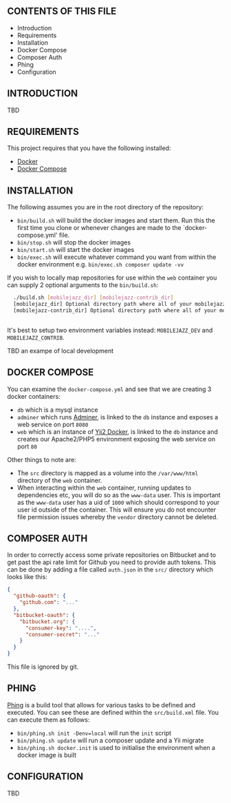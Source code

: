 CONTENTS OF THIS FILE
---------------------
   
 * Introduction
 * Requirements
 * Installation
 * Docker Compose
 * Composer Auth
 * Phing
 * Configuration
 
INTRODUCTION
------------

TBD

REQUIREMENTS
------------

This project requires that you have the following installed:

 * [Docker](https://www.docker.com)
 * [Docker Compose](https://docs.docker.com/compose)

INSTALLATION
------------

The following assumes you are in the root directory of the repository:

 * `bin/build.sh` will build the docker images and start them. Run this the first time you clone or whenever changes are made to the `docker-compose.yml' file.
 * `bin/stop.sh` will stop the docker images
 * `bin/start.sh` will start the docker images
 * `bin/exec.sh` will execute whatever command you want from within the docker environment e.g. `bin/exec.sh composer update -vv`

If you wish to locally map repositories for use within the `web` container you can supply 2 optional arguments to the `bin/build.sh`:

```bash
  ./build.sh [mobilejazz_dir] [mobilejazz-contrib_dir]
  [mobilejazz_dir] Optional directory path where all of your mobilejazz projects are checked out. Maps to /mobilejazz in the container
  [mobilejazz-contrib_dir] Optional directory path where all of your mobilejazz-contrib projects are checked out. Maps to /mobilejazz-contrib in the container
  
```

It's best to setup two environment variables instead: `MOBILEJAZZ_DEV` and `MOBILEJAZZ_CONTRIB`.

TBD an exampe of local development

DOCKER COMPOSE
--------------

You can examine the `docker-compose.yml` and see that we are creating 3 docker containers:

 * `db` which is a mysql instance
 * `adminer` which runs [Adminer](https://www.adminer.org), is linked to the `db` instance and exposes a web service on port `8080`
 * `web` which is an instance of [Yii2 Docker](https://hub.docker.com/r/mobilejazz/yii2-docker), is linked to the `db` instance and creates our Apache2/PHP5 environment exposing the web service on port `80`

Other things to note are:

 * The `src` directory is mapped as a volume into the `/var/www/html` directory of the `web` container.
 * When interacting within the `web` container, running updates to dependencies etc, you will do so as the `www-data` user. This is important as the `www-data` user has a uid of `1000` which should correspond to your user id outside of the container. This will ensure you do not encounter file permission issues whereby the `vendor` directory cannot be deleted.

COMPOSER AUTH
-------------

In order to correctly access some private repositories on Bitbucket and to get past the api rate limit for Github you need to provide auth tokens. This can be done by adding a file called `auth.json` in the `src/` directory which looks like this:

```json
{
  "github-oauth": {
    "github.com": "..."
  },
  "bitbucket-oauth": {
    "bitbucket.org": {
      "consumer-key": "....",
      "consumer-secret": "..."
    }
  }
}

```

This file is ignored by git.

PHING
-----

[Phing](https://www.phing.info) is a build tool that allows for various tasks to be defined and executed. You can see these are defined within the `src/build.xml` file. You can execute them as follows:

 * `bin/phing.sh init -Denv=local` will run the `init` script
 * `bin/phing.sh update` will run a composer update and a Yii migrate
 * `bin/phing.sh docker.init` is used to initialise the environment when a docker image is built

CONFIGURATION
-------------

TBD
  